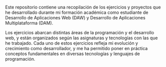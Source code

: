 Este repositorio contiene una recopilación de los ejercicios y proyectos que he desarrollado durante mi formación académica como estudiante de Desarrollo de Aplicaciones Web (DAW) y Desarrollo de Aplicaciones Multiplataforma (DAM).

Los ejercicios abarcan distintas áreas de la programación y el desarrollo web, y están organizados según las asignaturas y tecnologías con las que he trabajado. Cada uno de estos ejercicios refleja mi evolución y crecimiento como desarrollador, y me ha permitido poner en práctica conceptos fundamentales en diversas tecnologías y lenguajes de programación.
